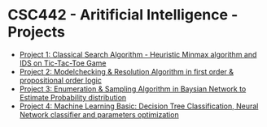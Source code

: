 # CSC442 - Aritificial Intelligence - Projects
* [Project 1: Classical Search Algorithm - Heuristic Minmax algorithm and IDS on Tic-Tac-Toe Game ](https://github.com/shiningstark/CSC442-AI-Projects/tree/master/Project%201)
* [Project 2: Modelchecking & Resolution Algorithm in first order & propositional order logic](https://github.com/shiningstark/CSC442-AI-Projects/tree/master/Project%201)
* [Project 3: Enumeration & Sampling Algorithm in Baysian Network to Estimate Probability distribution](https://github.com/shiningstark/CSC442-AI-Projects/tree/master/Project%201)
* [Project 4: Machine Learning Basic: Decision Tree Classification, Neural Network classifier and parameters optimization](https://github.com/shiningstark/CSC442-AI-Projects/tree/master/Project%201)
